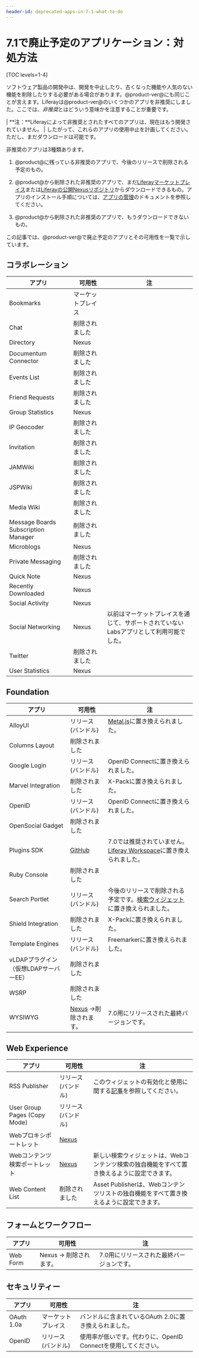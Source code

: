```yaml
---
header-id: deprecated-apps-in-7-1-what-to-do
---
```


# 7.1で廃止予定のアプリケーション：対処方法

[TOC levels=1-4]

ソフトウェア製品の開発中は、開発を中止したり、古くなった機能や人気のない機能を削除したりする必要がある場合があります。@product-ver@にも同じことが言えます。Liferayは@product-ver@のいくつかのアプリを非推奨にしました。ここでは、*非推奨*とはどういう意味かを注意することが重要です。

| **注：**Liferayによって非推奨とされたすべてのアプリは、現在はもう開発されていません。
| したがって、これらのアプリの使用中止を計画してください。ただし、まだダウンロードは可能です。

非推奨のアプリは3種類あります。

1. @product@に残っている非推奨のアプリで、今後のリリースで削除される予定のもの。

2. @product@から削除された非推奨のアプリで、まだ[Liferayマーケットプレイス](https://web.liferay.com/marketplace)または[Liferayの公開Nexusリポジトリ](https://repository.liferay.com)からダウンロードできるもの。アプリのインストール手順については、[アプリの管理](/discover/portal/-/knowledge_base/7-1/managing-apps)のドキュメントを参照してください。

3. @product@から削除された非推奨のアプリで、もうダウンロードできないもの。

この記事では、@product-ver@で廃止予定のアプリとその可用性を一覧で示しています。

## コラボレーション 

| アプリ | &nbsp;可用性 | &nbsp;注 |
| --- | ------------------ | ----------- | 
| Bookmarks | マーケットプレイス |  |
| Chat | 削除されました |  |
| Directory | Nexus |  |
| Documentum Connector | 削除されました |  |
| Events List | 削除されました |  |
| Friend Requests | 削除されました |  |
| Group Statistics | Nexus |  |
| IP Geocoder | 削除されました |  |
| Invitation | 削除されました |  |
| JAMWiki | 削除されました |  |
| JSPWiki | 削除されました |  |
| Media Wiki | 削除されました |  |
| Message Boards Subscription Manager | 削除されました |  |
| Microblogs | Nexus |  |
| Private Messaging | 削除されました |  |
| Quick Note | Nexus |  |
| Recently Downloaded | Nexus |  |
| Social Activity | Nexus |  |
| Social Networking | Nexus | 以前はマーケットプレイスを通じて、サポートされていないLabsアプリとして利用可能でした。 |
| Twitter | 削除されました |  |
| User Statistics | Nexus |  |

## Foundation

| アプリ | &nbsp;可用性 | &nbsp;注 |
| --- | ------------------ | ----------- |
| AlloyUI | リリース (バンドル) | [Metal.js](https://metaljs.com/)に置き換えられました。 |
| Columns Layout | 削除されました |  |
| Google Login | リリース (バンドル) | OpenID Connectに置き換えられました。 |
| Marvel Integration | 削除されました | X-Packに置き換えられました。 |
| OpenID | リリース (バンドル) | OpenID Connectに置き換えられました。 |
| OpenSocial Gadget | 削除されました |  |
| Plugins SDK | [GitHub](https://github.com/liferay/liferay-plugins) | 7.0では推奨されていません。[Liferay Workspace](/develop/tutorials/-/knowledge_base/7-1/liferay-workspace)に置き換えられました。 |
| Ruby Console | 削除されました |  |
| Search Portlet | リリース (バンドル) | 今後のリリースで削除される予定です。[検索ウィジェット](/discover/portal/-/knowledge_base/7-1/whats-new-with-search)に置き換えられました。 |
| Shield Integration | 削除されました | X-Packに置き換えられました。 |
| Template Engines | リリース (バンドル) | Freemarkerに置き換えられました。 |
| vLDAPプラグイン（仮想LDAPサーバーEE） | 削除されました |  |
| WSRP | 削除されました |  |
| WYSIWYG | [Nexus](https://repository.liferay.com/nexus/content/repositories/liferay-public-releases/com/liferay/com.liferay.wysiwyg.web/) →削除されます。 | 7.0用にリリースされた最終バージョンです。 |

## Web Experience

| アプリ | &nbsp;可用性 | &nbsp;注 |
| --- | ------------------ | ----------- |
| RSS Publisher | リリース (バンドル) | このウィジェットの有効化と使用に関する[記事](/discover/portal/-/knowledge_base/7-1/the-rss-publisher-widget)を参照してください。 |
| User Group Pages (Copy Mode) | リリース (バンドル) |  |
| Webプロキシポートレット | [Nexus](https://repository.liferay.com/nexus/service/local/repositories/liferay-public-releases/content/com/liferay/com.liferay.web.proxy.web/2.0.0/com.liferay.web.proxy.web-2.0.0.jar) |  |
| Webコンテンツ検索ポートレット | [Nexus](https://repository.liferay.com/nexus/service/local/repositories/liferay-public-releases/content/com/liferay/com.liferay.journal.content.search.web/2.0.0/com.liferay.journal.content.search.web-2.0.0.jar) | 新しい検索ウィジェットは、Webコンテンツ検索の独自機能をすべて置き換えるように設定できます。 |
| Web Content List | 削除されました | Asset Publisherは、Webコンテンツリストの独自機能をすべて置き換えるように設定できます。 |

## フォームとワークフロー

| アプリ | &nbsp;可用性 | &nbsp;注 |
| --- | ------------------ | ----------- |
| Web Form | Nexus → 削除されます。 | 7.0用にリリースされた最終バージョンです。 |

## セキュリティー

| アプリ | &nbsp;可用性 | &nbsp;注 |
| --- | ------------------ | ----------- |
| OAuth 1.0a | マーケットプレイス | バンドルに含まれているOAuth 2.0に置き換えられました。 |
| OpenID | リリース (バンドル) | 使用率が低いです。代わりに、OpenID Connectを使用してください。 |
